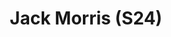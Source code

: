 ---
layout: page
title: Jack Morris (S24)
description: Unsupervised Learning, Transformers, Dynamical Systems
img: assets/img/jmorris.jpg
importance: 3
category: Doctoral
---